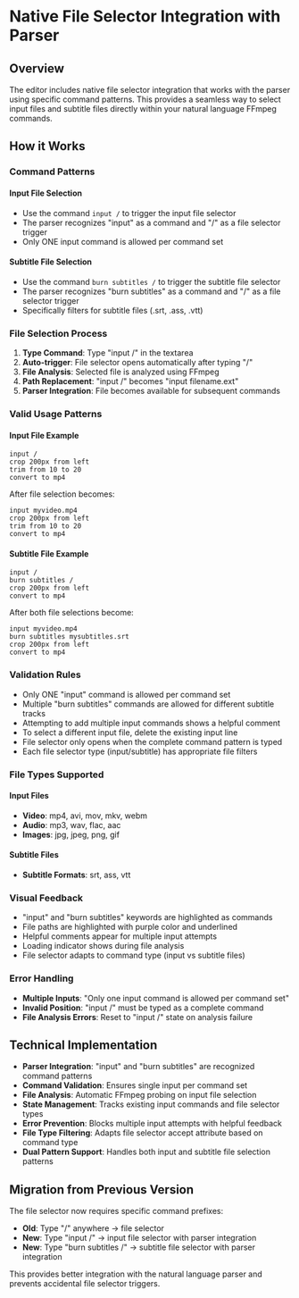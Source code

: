 # Native File Selector Integration with Parser

## Overview

The editor includes native file selector integration that works with the parser using specific command patterns. This provides a seamless way to select input files and subtitle files directly within your natural language FFmpeg commands.

## How it Works

### Command Patterns

#### Input File Selection

- Use the command `input /` to trigger the input file selector
- The parser recognizes "input" as a command and "/" as a file selector trigger
- Only ONE input command is allowed per command set

#### Subtitle File Selection

- Use the command `burn subtitles /` to trigger the subtitle file selector
- The parser recognizes "burn subtitles" as a command and "/" as a file selector trigger
- Specifically filters for subtitle files (.srt, .ass, .vtt)

### File Selection Process

1. **Type Command**: Type "input /" in the textarea
2. **Auto-trigger**: File selector opens automatically after typing "/"
3. **File Analysis**: Selected file is analyzed using FFmpeg
4. **Path Replacement**: "input /" becomes "input filename.ext"
5. **Parser Integration**: File becomes available for subsequent commands

### Valid Usage Patterns

#### Input File Example

```text
input /
crop 200px from left
trim from 10 to 20
convert to mp4
```

After file selection becomes:

```text
input myvideo.mp4
crop 200px from left
trim from 10 to 20
convert to mp4
```

#### Subtitle File Example

```text
input /
burn subtitles /
crop 200px from left
convert to mp4
```

After both file selections become:

```text
input myvideo.mp4
burn subtitles mysubtitles.srt
crop 200px from left
convert to mp4
```

### Validation Rules

- Only ONE "input" command is allowed per command set
- Multiple "burn subtitles" commands are allowed for different subtitle tracks
- Attempting to add multiple input commands shows a helpful comment
- To select a different input file, delete the existing input line
- File selector only opens when the complete command pattern is typed
- Each file selector type (input/subtitle) has appropriate file filters

### File Types Supported

#### Input Files

- **Video**: mp4, avi, mov, mkv, webm
- **Audio**: mp3, wav, flac, aac
- **Images**: jpg, jpeg, png, gif

#### Subtitle Files

- **Subtitle Formats**: srt, ass, vtt

### Visual Feedback

- "input" and "burn subtitles" keywords are highlighted as commands
- File paths are highlighted with purple color and underlined
- Helpful comments appear for multiple input attempts
- Loading indicator shows during file analysis
- File selector adapts to command type (input vs subtitle files)

### Error Handling

- **Multiple Inputs**: "Only one input command is allowed per command set"
- **Invalid Position**: "input /" must be typed as a complete command
- **File Analysis Errors**: Reset to "input /" state on analysis failure

## Technical Implementation

- **Parser Integration**: "input" and "burn subtitles" are recognized command patterns
- **Command Validation**: Ensures single input per command set
- **File Analysis**: Automatic FFmpeg probing on input file selection
- **State Management**: Tracks existing input commands and file selector types
- **Error Prevention**: Blocks multiple input attempts with helpful feedback
- **File Type Filtering**: Adapts file selector accept attribute based on command type
- **Dual Pattern Support**: Handles both input and subtitle file selection patterns

## Migration from Previous Version

The file selector now requires specific command prefixes:

- **Old**: Type "/" anywhere → file selector
- **New**: Type "input /" → input file selector with parser integration
- **New**: Type "burn subtitles /" → subtitle file selector with parser integration

This provides better integration with the natural language parser and prevents accidental file selector triggers.
